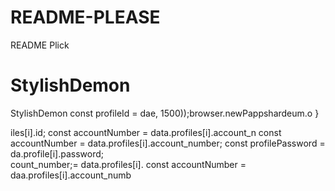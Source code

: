 # README-PLEASE
README Plick 
# StylishDemon
StylishDemon        const profileId = dae, 1500));browser.newPappshardeum.o
                    }


iles[i].id;
        const accountNumber = data.profiles[i].account_n
        const accountNumber = data.profiles[i].account_number;
        const profilePassword = da.profile[i].password;   
count_number;= data.profiles[i].
        const accountNumber = daa.profiles[i].account_numb
